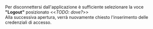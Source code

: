 
Per disconnettersi dall'applicazione è sufficiente selezionare la voce **"Logout"** posizionato <<*TODO: dove?*>> </br>
Alla successiva apertura, verrà nuovamente chiesto l'inserimento delle credenziali di accesso.